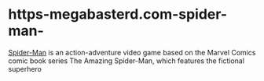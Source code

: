 # https-megabasterd.com-spider-man-
[Spider-Man](https://megabasterd.com/spider-man/) is an action-adventure video game based on the Marvel Comics comic book series The Amazing Spider-Man, which features the fictional superhero

